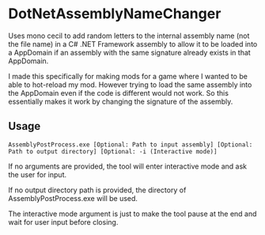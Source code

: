 # DotNetAssemblyNameChanger
Uses mono cecil to add random letters to the internal assembly name (not the file name) in a C# .NET Framework assembly to allow it to be loaded into a AppDomain if an assembly with the same signature already exists in that AppDomain.

I made this specifically for making mods for a game where I wanted to be able to hot-reload my mod. However trying to load the same assembly into the AppDomain even if the code is different would not work. So this essentially makes it work by changing the signature of the assembly.

## Usage

`AssemblyPostProcess.exe [Optional: Path to input assembly] [Optional: Path to output directory] [Optional: -i (Interactive mode)]`

If no arguments are provided, the tool will enter interactive mode and ask the user for input.

If no output directory path is provided, the directory of AssemblyPostProcess.exe will be used.

The interactive mode argument is just to make the tool pause at the end and wait for user input before closing.
